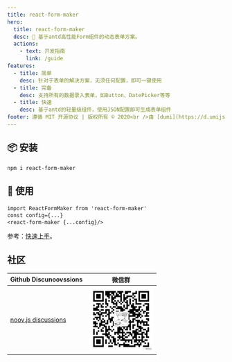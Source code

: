 ```yaml
---
title: react-form-maker
hero:
  title: react-form-maker
  desc: 🌇 基于antd高性能Form组件的动态表单方案。
  actions:
    - text: 开发指南
      link: /guide
features:
  - title: 简单
    desc: 针对于表单的解决方案，无须任何配置，即可一键使用
  - title: 完备
    desc: 支持所有的数据录入表单，如Button、DatePicker等等
  - title: 快速
    desc: 基于antd的轻量级组件，使用JSON配置即可生成表单组件
footer: 遵循 MIT 开源协议 | 版权所有 © 2020<br />由 [dumi](https://d.umijs.org) 提供支持
---
```


## 📦 安装

```shell
npm i react-form-maker
```

## 🔨 使用

```tsx
import ReactFormMaker from 'react-form-maker'
const config={...}
<react-form-maker {...config}/>
```

参考：[快速上手](/zh/guide/getting-started)。

## 社区

| Github Discunoovssions                                                 | 微信群                                |
| ---------------------------------------------------------------------- | ------------------------------------- |
| [noov.js discussions](https://github.com/art-design-ui/noov.js/issues) | <img src="./image.png" width="150" /> |
